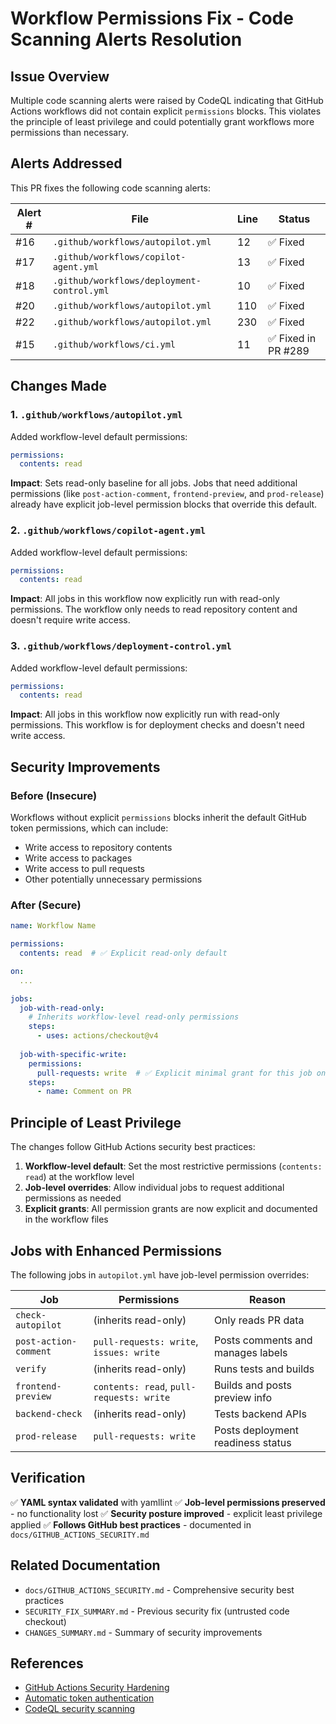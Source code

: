 # Workflow Permissions Fix - Code Scanning Alerts Resolution

## Issue Overview

Multiple code scanning alerts were raised by CodeQL indicating that GitHub Actions workflows did not contain explicit `permissions` blocks. This violates the principle of least privilege and could potentially grant workflows more permissions than necessary.

## Alerts Addressed

This PR fixes the following code scanning alerts:

| Alert # | File | Line | Status |
|---------|------|------|--------|
| #16 | `.github/workflows/autopilot.yml` | 12 | ✅ Fixed |
| #17 | `.github/workflows/copilot-agent.yml` | 13 | ✅ Fixed |
| #18 | `.github/workflows/deployment-control.yml` | 10 | ✅ Fixed |
| #20 | `.github/workflows/autopilot.yml` | 110 | ✅ Fixed |
| #22 | `.github/workflows/autopilot.yml` | 230 | ✅ Fixed |
| #15 | `.github/workflows/ci.yml` | 11 | ✅ Fixed in PR #289 |

## Changes Made

### 1. `.github/workflows/autopilot.yml`

Added workflow-level default permissions:

```yaml
permissions:
  contents: read
```

**Impact**: Sets read-only baseline for all jobs. Jobs that need additional permissions (like `post-action-comment`, `frontend-preview`, and `prod-release`) already have explicit job-level permission blocks that override this default.

### 2. `.github/workflows/copilot-agent.yml`

Added workflow-level default permissions:

```yaml
permissions:
  contents: read
```

**Impact**: All jobs in this workflow now explicitly run with read-only permissions. The workflow only needs to read repository content and doesn't require write access.

### 3. `.github/workflows/deployment-control.yml`

Added workflow-level default permissions:

```yaml
permissions:
  contents: read
```

**Impact**: All jobs in this workflow now explicitly run with read-only permissions. This workflow is for deployment checks and doesn't need write access.

## Security Improvements

### Before (Insecure)
Workflows without explicit `permissions` blocks inherit the default GitHub token permissions, which can include:
- Write access to repository contents
- Write access to packages
- Write access to pull requests
- Other potentially unnecessary permissions

### After (Secure)
```yaml
name: Workflow Name

permissions:
  contents: read  # ✅ Explicit read-only default

on:
  ...

jobs:
  job-with-read-only:
    # Inherits workflow-level read-only permissions
    steps:
      - uses: actions/checkout@v4
  
  job-with-specific-write:
    permissions:
      pull-requests: write  # ✅ Explicit minimal grant for this job only
    steps:
      - name: Comment on PR
```

## Principle of Least Privilege

The changes follow GitHub Actions security best practices:

1. **Workflow-level default**: Set the most restrictive permissions (`contents: read`) at the workflow level
2. **Job-level overrides**: Allow individual jobs to request additional permissions as needed
3. **Explicit grants**: All permission grants are now explicit and documented in the workflow files

## Jobs with Enhanced Permissions

The following jobs in `autopilot.yml` have job-level permission overrides:

| Job | Permissions | Reason |
|-----|-------------|--------|
| `check-autopilot` | (inherits read-only) | Only reads PR data |
| `post-action-comment` | `pull-requests: write`, `issues: write` | Posts comments and manages labels |
| `verify` | (inherits read-only) | Runs tests and builds |
| `frontend-preview` | `contents: read`, `pull-requests: write` | Builds and posts preview info |
| `backend-check` | (inherits read-only) | Tests backend APIs |
| `prod-release` | `pull-requests: write` | Posts deployment readiness status |

## Verification

✅ **YAML syntax validated** with yamllint
✅ **Job-level permissions preserved** - no functionality lost
✅ **Security posture improved** - explicit least privilege applied
✅ **Follows GitHub best practices** - documented in `docs/GITHUB_ACTIONS_SECURITY.md`

## Related Documentation

- `docs/GITHUB_ACTIONS_SECURITY.md` - Comprehensive security best practices
- `SECURITY_FIX_SUMMARY.md` - Previous security fix (untrusted code checkout)
- `CHANGES_SUMMARY.md` - Summary of security improvements

## References

- [GitHub Actions Security Hardening](https://docs.github.com/en/actions/security-guides/security-hardening-for-github-actions)
- [Automatic token authentication](https://docs.github.com/en/actions/security-guides/automatic-token-authentication)
- [CodeQL security scanning](https://codeql.github.com/)
